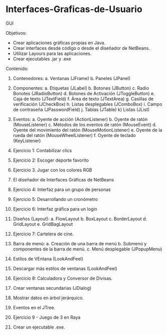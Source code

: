 # Interfaces-Graficas-de-Usuario
GUI

Objetivos:
* Crear aplicaciones gráficas propias en Java.
* Crear interfaces desde código o desde el diseñador de NetBeans.
* Utilizar Layours para las aplicaciones.
* Crear ejecutables .jar y .exe

Contenido:
1. Contenedores:
   a. Ventanas (JFrame)
   b. Paneles (JPanel)

2. Componentes:
   a. Etiquetas (JLabel)
   b. Botones (JButton)
   c. Radio Bonotes (JRadioButton)
   d. Botones de Activación (JToggleButton)
   e. Caja de texto (JTextField)
   f. Área de texto (JTextArea)
   g. Casillas de verificación (JCheckBox)
   h. Listas desplegables (JComboBox)
   i. Campo de contraseña (JPasswordField)
   j. Tablas (JTable)
   k) Listas (JList)

3. Eventos:
   a. Oyente de acción (ActionListener)
   b. Oyente de ratón (MouseListener)
   c. Métodos de los eventos de ratón (MouseEvent)
   d. Oyente del movimiento del ratón (MouseMotionListener)
   e. Oyente de la rueda del ratón (MouseWheelListener)
   f. Oyente de teclado (KeyListener)

4. Ejercicio 1: Contabilizar clics

5. Ejercicio 2: Escoger deporte favorito

6. Ejercicio 3. Jugar con los colores RGB

7. El diseñador de Interfaces Gráficas de NetBeans

8. Ejercicio 4: Interfaz para un grupo de personas

9. Ejercicio 5: Desarrollando un cronómetro

10. Ejercicio 6: Interfaz gráfica para un login

11. Diseños (Layout):
    a. FlowLayout
    b. BoxLayout
    c. BorderLayout
    d. GridLayout
    e. GridBagLayout

12. Ejercicio 7: Cartelera de cine.

13. Barra de menú:
    a. Creación de una barra de menú
    b. Submenú y componentes de la barra de menú.
    c. Menú desplegable (JPopupMenu)

14. Estilos de VEntana (LookAndFeel)

15. Descargar más estilos de ventanas (LookAndFeel)

16. Ejercicio 8: Calculadora y Conversor de Divisas.

17. Crear ventanas secundarias (JDialog)

18. Mostrar datos en árbol jerárquico.

19. Eventos en el JTree.

20. Ejercicio 9 - Juego de 3 en Raya

21. Crear un ejecutable .exe.
